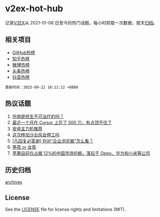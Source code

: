# v2ex-hot-hub

 记录[V2EX](https://www.v2ex.com/)从 2021-01-06 日至今的热门话题。每小时抓取一次数据，按天[归档](archives)。
 
 ## 相关项目

- [GitHub热榜](https://github.com/snaildev/github-hot-hub)
- [知乎热榜](https://github.com/snaildev/zhihu-hot-hub)
- [微博热榜](https://github.com/snaildev/weibo-hot-hub)
- [头条热榜](https://github.com/snaildev/toutiao-hot-hub)
- [抖音热榜](https://github.com/snaildev/douyin-hot-hub)


 `更新时间：2025-09-22 18:11:22 +0800`

## 热议话题

1. [穷病是终生不可治疗的吗？](https://www.v2ex.com/t/1160882)
1. [最近一个月在 Cursor 上花了 500 刀，有点顶不住了](https://www.v2ex.com/t/1160920)
1. [安卓主力机推荐](https://www.v2ex.com/t/1160892)
1. [这次桦加沙台风会停工吗](https://www.v2ex.com/t/1160932)
1. [[凡回复必答谢] 你对“企业浏览器”怎么看？](https://www.v2ex.com/t/1160988)
1. [男孩 or 女孩](https://www.v2ex.com/t/1161024)
1. [苹果目前仅占据 12%的中国市场份额，落后于 Oppo、华为和小米等公司](https://www.v2ex.com/t/1160909)

## 历史归档

[archives](archives)

## License

See the [LICENSE](LICENSE) file for license rights and limitations (MIT).
